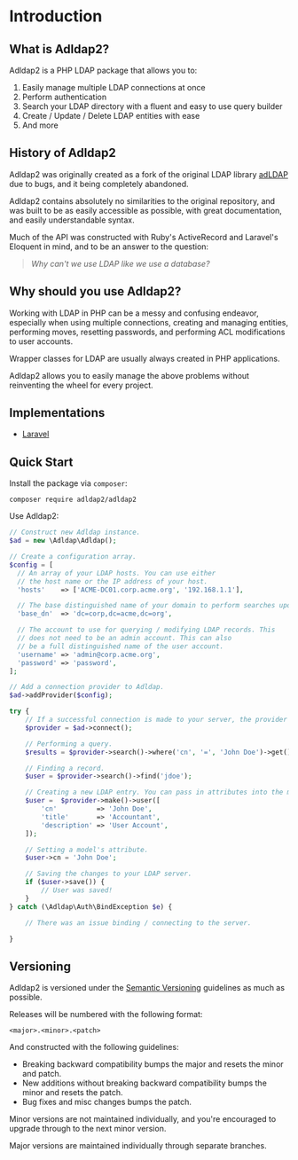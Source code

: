 # Introduction

## What is Adldap2?

Adldap2 is a PHP LDAP package that allows you to:

1. Easily manage multiple LDAP connections at once
2. Perform authentication
3. Search your LDAP directory with a fluent and easy to use query builder
4. Create / Update / Delete LDAP entities with ease
5. And more

## History of Adldap2

Adldap2 was originally created as a fork of the original LDAP library [adLDAP](https://github.com/adldap/adLDAP) due to
bugs, and it being completely abandoned.

Adldap2 contains absolutely no similarities to the original repository, and was built to be as easily accessible as
possible, with great documentation, and easily understandable syntax.

Much of the API was constructed with Ruby's ActiveRecord and Laravel's Eloquent in mind, and to be an answer to the
question:

> _Why can't we use LDAP like we use a database?_

## Why should you use Adldap2?

Working with LDAP in PHP can be a messy and confusing endeavor, especially when using multiple connections, creating and
managing entities, performing moves, resetting passwords, and performing ACL modifications to user accounts.

Wrapper classes for LDAP are usually always created in PHP applications.

Adldap2 allows you to easily manage the above problems without reinventing the wheel for every project.

## Implementations

- [Laravel](https://github.com/Adldap2/Adldap2-Laravel)

## Quick Start

Install the package via `composer`:

```
composer require adldap2/adldap2
```

Use Adldap2:

```php
// Construct new Adldap instance.
$ad = new \Adldap\Adldap();

// Create a configuration array.
$config = [  
  // An array of your LDAP hosts. You can use either
  // the host name or the IP address of your host.
  'hosts'    => ['ACME-DC01.corp.acme.org', '192.168.1.1'],

  // The base distinguished name of your domain to perform searches upon.
  'base_dn'  => 'dc=corp,dc=acme,dc=org',

  // The account to use for querying / modifying LDAP records. This
  // does not need to be an admin account. This can also
  // be a full distinguished name of the user account.
  'username' => 'admin@corp.acme.org',
  'password' => 'password',
];

// Add a connection provider to Adldap.
$ad->addProvider($config);

try {
    // If a successful connection is made to your server, the provider will be returned.
    $provider = $ad->connect();

    // Performing a query.
    $results = $provider->search()->where('cn', '=', 'John Doe')->get();

    // Finding a record.
    $user = $provider->search()->find('jdoe');

    // Creating a new LDAP entry. You can pass in attributes into the make methods.
    $user =  $provider->make()->user([
        'cn'          => 'John Doe',
        'title'       => 'Accountant',
        'description' => 'User Account',
    ]);

    // Setting a model's attribute.
    $user->cn = 'John Doe';

    // Saving the changes to your LDAP server.
    if ($user->save()) {
        // User was saved!
    }
} catch (\Adldap\Auth\BindException $e) {

    // There was an issue binding / connecting to the server.

}
```

## Versioning

Adldap2 is versioned under the [Semantic Versioning](http://semver.org/) guidelines as much as possible.

Releases will be numbered with the following format:

`<major>.<minor>.<patch>`

And constructed with the following guidelines:

* Breaking backward compatibility bumps the major and resets the minor and patch.
* New additions without breaking backward compatibility bumps the minor and resets the patch.
* Bug fixes and misc changes bumps the patch.

Minor versions are not maintained individually, and you're encouraged to upgrade through to the next minor version.

Major versions are maintained individually through separate branches.
